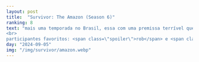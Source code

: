 ```yaml
---
layout: post
title:  "Survivor: The Amazon (Season 6)"
ranking: 8
text: "mais uma temporada no Brasil, essa com uma premissa terrível que consegue render uma temporada muito boa por causa de alguns ótimos personagens que carregam a temporada inteira. só não ficou mais alto no ranking por causa do finale.<br>
<br>
participantes favoritos: <span class=\"spoiler\">rob</span> e <span class=\"spoiler\">deena</span>, apenas os maiores"
day: "2024-09-05"
img: "/img/survivor/amazon.webp"
---
```

